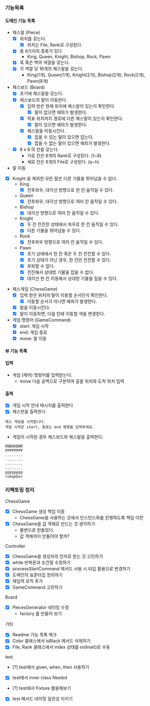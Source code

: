 ### 기능목록

#### 도메인 기능 목록

- 체스말 (Piece)
    - [x] 위치를 갖는다.
        - [x] 위치는 File, Rank로 구성된다.
    - [x] 총 6가지의 종류가 있다
        - King, Queen, Knight, Bishop, Rock, Pawn
    - [x] 흑 혹은 백의 색깔을 갖는다.
    - [x] 각 색깔 당 16개의 체스말을 갖는다.
        - King(1개), Queen(1개), Knight(2갸), Bishop(2개), Rock(2개), Pawn(8개)

- 체스보드 (Board)
    - [x] 초기에 체스말을 갖는다.
    - [x] 체스보드의 말이 이동한다.
        - [x] 입력 받은 현재 위치에 체스말이 있는지 확인한다.
            - [x] 말이 없으면 에외가 발생한다.
        - [x] 목표 위치까지 경로에 다른 체스말이 있는지 확인한다.
            - [x] 말이 있으면 예외가 발생한다.
        - [x] 체스말을 이동시킨다.
            - [x] 잡을 수 있는 말이 있으면 잡는다.
            - [x] 잡을 수 없는 말이 있으면 예외가 발생한다.
    - [x] 8 x 8 의 칸을 갖는다.
        - 가로 칸은 8개의 Rank로 구성된다. (1~8)
        - 세로 칸은 8개의 File로 구성된다. (a~h)

- 말 이동
- [x] Knight 을 제외한 모든 말은 다른 기물을 뛰어넘을 수 없다.
    - King
        - [x] 전후좌우, 대각선 방향으로 한 칸 움직일 수 있다.
    - Queen
        - [x] 전후좌우, 대각선 방향으로 여러 칸 움직일 수 있다.
    - Bishop
        - [x] 대각선 방향으로 여러 칸 움직일 수 있다.
    - Knight
        - [x] 두 칸 전진한 상태에서 좌우로 한 칸 움직일 수 있다.
        - [x] 다른 기물을 뛰어넘을 수 있다.
    - Rook
        - [x] 전후좌우 방향으로 여러 칸 움직일 수 있다.
    - Pawn
        - [x] 초기 상태에서 한 칸 혹은 두 칸 전진할 수 있다.
        - [x] 초기 상태가 아닌 경우, 한 칸만 전진할 수 있다.
        - [x] 후퇴할 수 없다.
        - [x] 전진해서 상대방 기물을 잡을 수 없다.
        - [x] 대각선 한 칸 이동해서 상대방 기물을 잡을 수 있다.

- 체스게임 (ChessGame)
    - [x] 입력 받은 위치의 말이 이동할 순서인지 확인한다.
        - [x] 이동할 순서가 아니면 예외가 발생한다.
    - [x] 말을 이동시킨다.
    - [x] 말이 이동하면, 다음 턴에 이동할 색을 변경한다.

- 게임 명령어 (GameCommand)
    - [x] start: 게임 시작
    - [x] end: 게임 종료
    - [x] move: 말 이동

#### 뷰 기능 목록

#### 입력

- 게임 (제어) 명령어를 입력받는다.
    - move 다음 공백으로 구분하여 출발 위치와 도착 위치 입력

#### 출력

- [x] 게임 시작 안내 메시지를 출력한다
- [x] 체스판을 출력한다

```
체스 게임을 시작합니다.
게임 시작은 start, 종료는 end 명령을 입력하세요.
```

- 게임이 시작된 경우 체스보드와 체스말을 출력한다.

```
RNBQKBNR
PPPPPPPP
........
........
........
........
pppppppp
rnbqkbnr
```

### 리팩토링 정리

ChessGame

- [x] ChessGame 생성 책임 이동
    - ChessGame을 사용하는 곳에서 인스턴스화를 진행하도록 책임 이전
- [x] ChessGame을 값 객체로 만드는 것 생각하기
    - 불변으로 만들었다.
    - 값 객체까지 만들어야 할까?

Controller

- [x] ChessGame을 생성자의 인자로 받는 것 고민하기
- [x] while 반복문과 조건절 수정하기
- [x] processStartCommand 메서드 사용 시 타입 활용으로 변경하기
- [x] 도메인의 표준타입 정의하기
- [x] 재입력 로직 추가
- [x] GameCommand 고민하기

Board

- [x] PiecesGenerator 네이밍 수정
    - factory 를 만들어 보기

기타

- [x] Readme 기능 목록 체크
- [x] Color 클래스에서 isBlack 메서드 삭제하기
- [x] File, Rank 클래스에서 index 상태를 ordinal()로 수동

test

- [?] test에서 given, when, then 사용하기
- [x] test에서 inner class Nested
- [?] test에서 Fixture 활용해보기
- [x] test 메서드 네이밍 일관성 지키기

